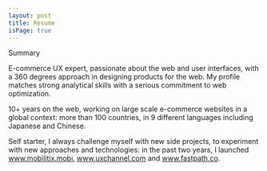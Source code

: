 ```yaml
---
layout: post
title: Resume
isPage: true
---
```


Summary

E-commerce UX expert, passionate about the web and user interfaces, with a 360 degrees approach in designing products for the web. My profile matches strong analytical skills with a serious commitment to web optimization. 

10+ years on the web, working on large scale e-commerce websites in a global context: more than 100 countries, in 9 different languages including Japanese and Chinese.

Self starter, I always challenge myself with new side projects, to experiment with new approaches and technologies: in the past two years, I launched www.mobilitix.mobi, www.uxchannel.com and www.fastpath.co.